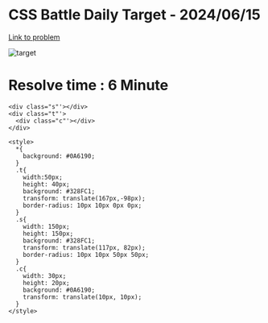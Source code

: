 # CSS Battle Daily Target - 2024/06/15

[Link to problem](https://cssbattle.dev/play/vSQWqiGdt1BInPQnU7eZ)

![target](https://cssbattle.dev/play/vSQWqiGdt1BInPQnU7eZ)

# Resolve time : 6 Minute


```
<div class="s"'></div>
<div class="t"'>
  <div class="c"'></div>
</div>

<style>
  *{
    background: #0A6190;
  }
  .t{
    width:50px;
    height: 40px;
    background: #328FC1;
    transform: translate(167px,-98px);
    border-radius: 10px 10px 0px 0px;
  }
  .s{
    width: 150px;
    height: 150px;
    background: #328FC1;
    transform: translate(117px, 82px);
    border-radius: 10px 10px 50px 50px;
  }
  .c{
    width: 30px;
    height: 20px;
    background: #0A6190;
    transform: translate(10px, 10px);    
  }
</style>

```